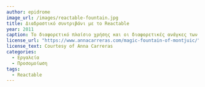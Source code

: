 ```yaml
---
author: epidrome
image_url: /images/reactable-fountain.jpg
title: Διαδραστικό συντριβάνι με το Reactable 
year: 2011
caption: Το διαφορετικό πλαίσιο χρήσης και οι διαφορετικές ανάγκες των χρηστών του Reactable οδήγησαν τους σχεδιαστές στην κατασκευή ενός προσομοιωτή για μια νέα κατηγορία εφαρμογών όπου εκτός από τη μουσική χρησιμοποιείται και αλλού, όπως στον έλεγχο της ροής του νερού και των φωτιστικών εφέ για ένα συντριβάνι στην Βαρκελώνη.
license_url: "https://www.annacarreras.com/magic-fountain-of-montjuic/" 
license_text: Courtesy of Anna Carreras 
categories:
  - Εργαλεία
  - Προσομοίωση
tags:
  - Reactable
---
```

